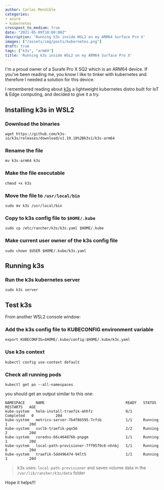 ```yaml
---
author: Carlos Mendible
categories:
- azure
- kubernetes
crosspost_to_medium: true
date: "2021-05-09T10:00:00Z"
description: 'Running k3s inside WSL2 on my ARM64 Surface Pro X'
images: ["/assets/img/posts/kubernetes.png"]
draft: true
tags: ["k3s", "arm64"]
title: 'Running k3s inside WSL2 on my ARM64 Surface Pro X'
---
```


I'm a proud owner of a Surafe Pro X SQ2 which is an ARM64 device. If you've been reading me, you know I like to tinker with kubernetes and therefore I needed a solution for this device.

I remembered reading about [k3s](https://k3s.io/) a lightweight kubernetes distro built for IoT & Edge computing, and decided to  give it a try.

## Installing k3s in WSL2

### Download the binaries

``` shell
wget https://github.com/k3s-io/k3s/releases/download/v1.19.10%2Bk3s1/k3s-arm64
```

### Rename the file

``` shell
mv k3s-arm64 k3s
```

### Make the file executable

``` shell
chmod +x k3s
```

### Move the file to `/usr/local/bin`

``` shell
sudo mv k3s /usr/local/bin
```

### Copy to k3s config file to `$HOME/.kube`

``` shell
sudo cp /etc/rancher/k3s/k3s.yaml $HOME/.kube
```

### Make current user owner of the k3s config file

``` shell
sudo chown $USER $HOME/.kube/k3s.yaml
```

## Running k3s

### Run the k3s kubernetes server

``` shell
sudo k3s server
```

## Test k3s

From another WSL2 console window: 

### Add the k3s config file to KUBECONFIG environment variable

``` shell
export KUBECONFIG=$HOME/.kube/config:$HOME/.kube/k3s.yaml
```

### Use k3s context

```
kubectl config use-context default
```

### Check all running pods

``` shell
kubectl get po --all-namespaces
```

you should get an output similar to this one:

``` shell
NAMESPACE     NAME                                     READY   STATUS      RESTARTS   AGE
kube-system   helm-install-traefik-mhhfz               0/1     Completed   0          20d
kube-system   metrics-server-7b4f8b595-7cfsb           1/1     Running     1          20d
kube-system   svclb-traefik-pqn56                      2/2     Running     2          20d
kube-system   coredns-66c464876b-pnpgm                 1/1     Running     1          20d
kube-system   local-path-provisioner-7ff9579c6-nhnbj   1/1     Running     6          20d
kube-system   traefik-5dd496474-94lt5                  1/1     Running     1          20d
```

> k3s uses: `local-path-provisioner` and saves volume data in the `/var/lib/rancher/k3s/data` folder

Hope it helps!!!